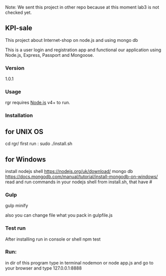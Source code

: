 Note: We sent this project in other repo because at this moment lab3 is not checked yet.

## KPI-sale 
This project about Internet-shop on node.js and using mongo db

This is a user login and registration app and functional our application using Node.js, Express, Passport and Mongoose.

### Version
1.0.1

### Usage
rgr requires [Node.js](https://nodejs.org/) v4+ to run.

### Installation

## for UNIX OS
cd rgr/
first run : sudo ./install.sh

## for Windows
install nodejs shell https://nodejs.org/uk/download/
mongo db https://docs.mongodb.com/manual/tutorial/install-mongodb-on-windows/
read and run commands in your nodejs shell from install.sh, that have #

### Gulp
gulp minify

also you can change file what you pack in gulpfile.js

### Test run

After installing run in console or shell 
npm test 

### Run: 
in dir of this program type in terminal 
nodemon or node app.js
and go to your browser and type 127.0.0.1:8888
